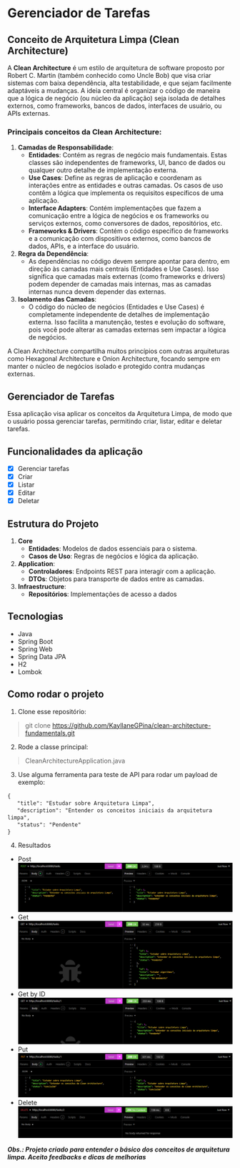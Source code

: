 # Gerenciador de Tarefas

## **Conceito de Arquitetura Limpa (Clean Architecture)**

A **Clean Architecture** é um estilo de arquitetura de software proposto por Robert C. Martin (também conhecido como Uncle Bob) que visa criar sistemas com baixa dependência, alta testabilidade, e que sejam facilmente adaptáveis a mudanças. A ideia central é organizar o código de maneira que a lógica de negócio (ou núcleo da aplicação) seja isolada de detalhes externos, como frameworks, bancos de dados, interfaces de usuário, ou APIs externas.

### Principais conceitos da Clean Architecture:

1. **Camadas de Responsabilidade**:
    - **Entidades**: Contém as regras de negócio mais fundamentais. Estas classes são independentes de frameworks, UI, banco de dados ou qualquer outro detalhe de implementação externa.
    - **Use Cases**: Define as regras de aplicação e coordenam as interações entre as entidades e outras camadas. Os casos de uso contêm a lógica que implementa os requisitos específicos de uma aplicação.
    - **Interface Adapters**: Contém implementações que fazem a comunicação entre a lógica de negócios e os frameworks ou serviços externos, como conversores de dados, repositórios, etc.
    - **Frameworks & Drivers**: Contém o código específico de frameworks e a comunicação com dispositivos externos, como bancos de dados, APIs, e a interface do usuário.
2. **Regra da Dependência**:
    - As dependências no código devem sempre apontar para dentro, em direção às camadas mais centrais (Entidades e Use Cases). Isso significa que camadas mais externas (como frameworks e drivers) podem depender de camadas mais internas, mas as camadas internas nunca devem depender das externas.
3. **Isolamento das Camadas**:
    - O código do núcleo de negócios (Entidades e Use Cases) é completamente independente de detalhes de implementação externa. Isso facilita a manutenção, testes e evolução do software, pois você pode alterar as camadas externas sem impactar a lógica de negócios.

A Clean Architecture compartilha muitos princípios com outras arquiteturas como Hexagonal Architecture e Onion Architecture, focando sempre em manter o núcleo de negócios isolado e protegido contra mudanças externas.

## **Gerenciador de Tarefas**

Essa aplicação visa aplicar os conceitos da Arquitetura Limpa, de modo que o usuário possa gerenciar tarefas, permitindo criar, listar, editar e deletar tarefas.

## **Funcionalidades da aplicação**

- [x]  Gerenciar tarefas
- [x]  Criar
- [x]  Listar
- [x]  Editar
- [x]  Deletar

## **Estrutura do Projeto**

1. **Core**
    - **Entidades**: Modelos de dados essenciais para o sistema.
    - **Casos de Uso**: Regras de negócios e lógica da aplicação.
2. **Application**:
    - **Controladores**: Endpoints REST para interagir com a aplicação.
    - **DTOs**: Objetos para transporte de dados entre as camadas.
3. **Infraestructure**:
    - **Repositórios**: Implementações de acesso a dados

## Tecnologias

- Java
- Spring Boot
- Spring Web
- Spring Data JPA
- H2
- Lombok

## Como rodar o projeto
1. Clone esse repositório: 
> git clone https://github.com/KayllaneGPina/clean-architecture-fundamentals.git
2. Rode a classe principal:
> CleanArchitectureApplication.java
3. Use alguma ferramenta para teste de API para rodar um payload de exemplo:
```
{
   "title": "Estudar sobre Arquitetura Limpa",
   "description": "Entender os conceitos iniciais da arquitetura limpa",
   "status": "Pendente"
}
```
4. Resultados
- Post
![post.png](resources/post.png)
- Get
![get.png](resources/get.png)
- Get by ID
![getById.png](resources/getById.png)
- Put
![put.png](resources/put.png)
- Delete
![delete.png](resources/delete.png)

***Obs.: Projeto criado para entender o básico dos conceitos de arquitetura limpa. Aceito feedbacks e dicas de melhorias***
